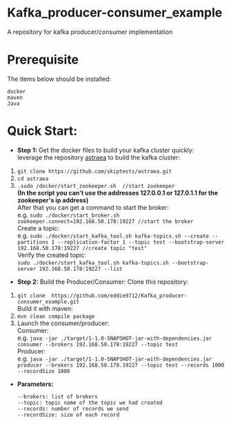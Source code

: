 # Kafka_producer-consumer_example
A repository for kafka producer/consumer implementation
# Prerequisite
The items below should be installed:
```
docker
maven
Java
```
# Quick Start:
* **Step 1:** Get the docker files to build your kafka cluster quickly:  
leverage the repository [astraea](https://github.com/skiptests/astraea) to build the kafka cluster:
1. `git clone https://github.com/skiptests/astraea.git`
2. `cd astraea`
3. `.sudo /docker/start_zookeeper.sh  //start zookeeper`  
**(In the script you can't use the addresses 127.0.0.1 or 127.0.1.1 for the zookeeper's ip address)**  
After that you can get a command to start the broker:  
e.g. `sudo ./docker/start_broker.sh zookeeper.connect=192.168.50.178:19227 //start the broker`  
Create a topic:  
e.g. `sudo ./docker/start_kafka_tool.sh kafka-topics.sh --create --partitions 1 --replication-factor 1 --topic test --bootstrap-server 192.168.50.178:19227 //create topic "test"`  
Verify the created topic:  
`sudo ./docker/start_kafka_tool.sh kafka-topics.sh --bootstrap-server 192.168.50.178:19227 --list`  
* **Step 2:** Build the Producer/Consumer:
Clone this repository:  
1. `git clone  https://github.com/eddie9712/Kafka_producer-consumer_example.git`  
Build it with maven:  
2. `mvn clean compile package`  
3. Launch the consumer/producer:  
Consumer:  
e.g. `java -jar ./target/1-1.0-SNAPSHOT-jar-with-dependencies.jar consumer --brokers 192.168.50.178:19227 --topic test`  
Producer:  
e.g. `java -jar ./target/1-1.0-SNAPSHOT-jar-with-dependencies.jar producer --brokers 192.168.50.178.19227 --topic test --records 1000 --recordSize 1000`  
  * **Parameters:**
    ```
    --brokers: list of brokers
    --topic: topic name of the topic we had created
    --records: number of records we send
    --recordSize: size of each record
    ```
